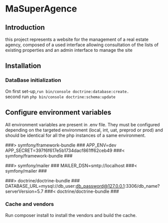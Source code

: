 # MaSuperAgence

## Introduction
this project represents a website for the management of a real estate agency, 
composed of a used interface allowing consultation of the lists of existing properties and an admin interface to manage the site

## Installation

### DataBase initialization

On first set-up,`run bin/console doctrine:database:create.`   
second run `php bin/console doctrine:schema:update`  

## Configure environment variables

All environment variables are present in .env file. They must be configured depending on the targeted environment (local, int, uat, preprod or prod) and should be identical for all the php instances of a same environment.

###> symfony/framework-bundle ###
APP_ENV=dev
APP_SECRET=397f6f617e5b1734dacf861ff62ceb49
###< symfony/framework-bundle ###

###> symfony/mailer ###
MAILER_DSN=smtp://localhost
###< symfony/mailer ###

###> doctrine/doctrine-bundle ###
DATABASE_URL=mysql://db_user:db_password@127.0.0.1:3306/db_name?serverVersion=5.7
###< doctrine/doctrine-bundle ###

### Cache and vendors

Run composer install to install the vendors and build the cache.

